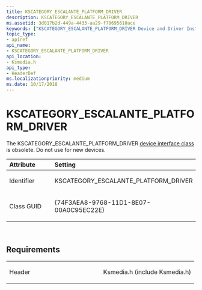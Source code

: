```yaml
---
title: KSCATEGORY_ESCALANTE_PLATFORM_DRIVER
description: KSCATEGORY_ESCALANTE_PLATFORM_DRIVER
ms.assetid: 3d017b2d-449a-4433-aa29-f70695610ace
keywords: ["KSCATEGORY_ESCALANTE_PLATFORM_DRIVER Device and Driver Installation"]
topic_type:
- apiref
api_name:
- KSCATEGORY_ESCALANTE_PLATFORM_DRIVER
api_location:
- Ksmedia.h
api_type:
- HeaderDef
ms.localizationpriority: medium
ms.date: 10/17/2018
---
```


# KSCATEGORY_ESCALANTE_PLATFORM_DRIVER


The KSCATEGORY_ESCALANTE_PLATFORM_DRIVER [device interface class](https://msdn.microsoft.com/library/windows/hardware/ff541339) is obsolete. Do not use for new devices.

<table>
<colgroup>
<col width="50%" />
<col width="50%" />
</colgroup>
<thead>
<tr class="header">
<th align="left">Attribute</th>
<th align="left">Setting</th>
</tr>
</thead>
<tbody>
<tr class="odd">
<td align="left"><p>Identifier</p></td>
<td align="left"><p>KSCATEGORY_ESCALANTE_PLATFORM_DRIVER</p></td>
</tr>
<tr class="even">
<td align="left"><p>Class GUID</p></td>
<td align="left"><p>{74F3AEA8-9768-11D1-8E07-00A0C95EC22E}</p></td>
</tr>
</tbody>
</table>

 

Requirements
------------

<table>
<colgroup>
<col width="50%" />
<col width="50%" />
</colgroup>
<tbody>
<tr class="odd">
<td align="left"><p>Header</p></td>
<td align="left">Ksmedia.h (include Ksmedia.h)</td>
</tr>
</tbody>
</table>

 

 





